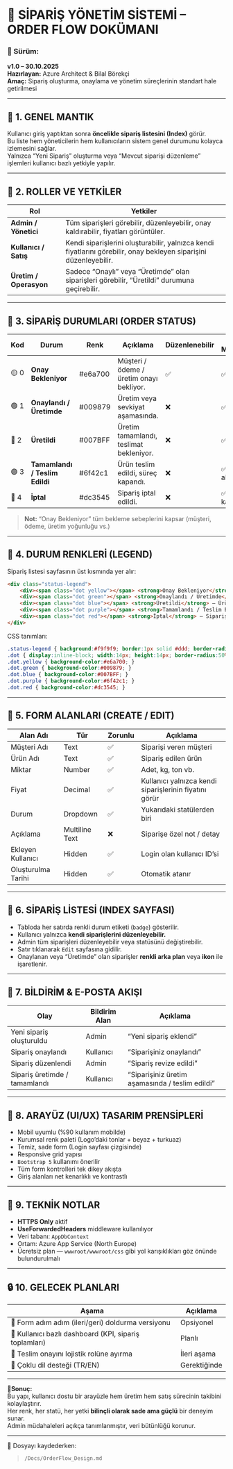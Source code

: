 
# 🧾 SİPARİŞ YÖNETİM SİSTEMİ – ORDER FLOW DOKÜMANI

### 📅 Sürüm:
**v1.0 – 30.10.2025**  
**Hazırlayan:** Azure Architect & Bilal Börekçi  
**Amaç:** Sipariş oluşturma, onaylama ve yönetim süreçlerinin standart hale getirilmesi  

---

## 🧩 1. GENEL MANTIK

Kullanıcı giriş yaptıktan sonra **öncelikle sipariş listesini (Index)** görür.  
Bu liste hem yöneticilerin hem kullanıcıların sistem genel durumunu kolayca izlemesini sağlar.  
Yalnızca “Yeni Sipariş” oluşturma veya “Mevcut siparişi düzenleme” işlemleri kullanıcı bazlı yetkiyle yapılır.

---

## 👤 2. ROLLER VE YETKİLER

| Rol | Yetkiler |
|------|-----------|
| **Admin / Yönetici** | Tüm siparişleri görebilir, düzenleyebilir, onay kaldırabilir, fiyatları görüntüler. |
| **Kullanıcı / Satış** | Kendi siparişlerini oluşturabilir, yalnızca kendi fiyatlarını görebilir, onay bekleyen siparişini düzenleyebilir. |
| **Üretim / Operasyon** | Sadece “Onaylı” veya “Üretimde” olan siparişleri görebilir, “Üretildi” durumuna geçirebilir. |

---

## 🧾 3. SİPARİŞ DURUMLARI (ORDER STATUS)

| Kod | Durum | Renk | Açıklama | Düzenlenebilir | Admin Müdahalesi |
|------|--------|--------|-----------|------------------|--------------------|
| 🟡 0 | **Onay Bekleniyor** | #e6a700 | Müşteri / ödeme / üretim onayı bekliyor. | ✅ | ✅ |
| 🟢 1 | **Onaylandı / Üretimde** | #009879 | Üretim veya sevkiyat aşamasında. | ❌ | ✅ |
| 🔵 2 | **Üretildi** | #007BFF | Üretim tamamlandı, teslimat bekleniyor. | ❌ | ✅ |
| 🟣 3 | **Tamamlandı / Teslim Edildi** | #6f42c1 | Ürün teslim edildi, süreç kapandı. | ❌ | ✅ Geri alabilir |
| 🔴 4 | **İptal** | #dc3545 | Sipariş iptal edildi. | ❌ | ✅ Onay kaldırabilir |

> **Not:** “Onay Bekleniyor” tüm bekleme sebeplerini kapsar (müşteri, ödeme, üretim yoğunluğu vs.)

---

## 🎨 4. DURUM RENKLERİ (LEGEND)

Sipariş listesi sayfasının üst kısmında yer alır:

```html
<div class="status-legend">
    <div><span class="dot yellow"></span> <strong>Onay Bekleniyor</strong> – Beklemede</div>
    <div><span class="dot green"></span> <strong>Onaylandı / Üretimde</strong> – Üretim veya sevkiyat aşamasında</div>
    <div><span class="dot blue"></span> <strong>Üretildi</strong> – Ürün üretimi tamamlandı</div>
    <div><span class="dot purple"></span> <strong>Tamamlandı / Teslim Edildi</strong> – Ürün müşteriye teslim edildi</div>
    <div><span class="dot red"></span> <strong>İptal</strong> – Sipariş iptal edildi</div>
</div>
```

CSS tanımları:
```css
.status-legend { background:#f9f9f9; border:1px solid #ddd; border-radius:6px; padding:10px 15px; margin-bottom:20px; font-size:14px; }
.dot { display:inline-block; width:14px; height:14px; border-radius:50%; margin-right:8px; vertical-align:middle; }
.dot.yellow { background-color:#e6a700; }
.dot.green { background-color:#009879; }
.dot.blue { background-color:#007BFF; }
.dot.purple { background-color:#6f42c1; }
.dot.red { background-color:#dc3545; }
```

---

## 🧱 5. FORM ALANLARI (CREATE / EDIT)

| Alan Adı | Tür | Zorunlu | Açıklama |
|------------|------|-----------|-------------|
| Müşteri Adı | Text | ✅ | Siparişi veren müşteri |
| Ürün Adı | Text | ✅ | Sipariş edilen ürün |
| Miktar | Number | ✅ | Adet, kg, ton vb. |
| Fiyat | Decimal | ✅ | Kullanıcı yalnızca kendi siparişlerinin fiyatını görür |
| Durum | Dropdown | ✅ | Yukarıdaki statülerden biri |
| Açıklama | Multiline Text | ❌ | Siparişe özel not / detay |
| Ekleyen Kullanıcı | Hidden | ✅ | Login olan kullanıcı ID’si |
| Oluşturulma Tarihi | Hidden | ✅ | Otomatik atanır |

---

## 🧭 6. SİPARİŞ LİSTESİ (INDEX SAYFASI)

- Tabloda her satırda renkli durum etiketi (`badge`) gösterilir.  
- Kullanıcı yalnızca **kendi siparişlerini düzenleyebilir.**
- Admin tüm siparişleri düzenleyebilir veya statüsünü değiştirebilir.
- Satır tıklanarak `Edit` sayfasına gidilir.
- Onaylanan veya “Üretimde” olan siparişler **renkli arka plan** veya **ikon** ile işaretlenir.

---

## 🔔 7. BİLDİRİM & E-POSTA AKIŞI

| Olay | Bildirim Alan | Açıklama |
|------|----------------|----------|
| Yeni sipariş oluşturuldu | Admin | “Yeni sipariş eklendi” |
| Sipariş onaylandı | Kullanıcı | “Siparişiniz onaylandı” |
| Sipariş düzenlendi | Admin | “Sipariş revize edildi” |
| Sipariş üretimde / tamamlandı | Kullanıcı | “Siparişiniz üretim aşamasında / teslim edildi” |

---

## 🧭 8. ARAYÜZ (UI/UX) TASARIM PRENSİPLERİ

- Mobil uyumlu (%90 kullanım mobilde)
- Kurumsal renk paleti (Logo’daki tonlar + beyaz + turkuaz)
- Temiz, sade form (Login sayfası çizgisinde)
- Responsive grid yapısı
- `Bootstrap 5` kullanımı önerilir
- Tüm form kontrolleri tek dikey akışta
- Giriş alanları net kenarlıklı ve kontrastlı

---

## 🧱 9. TEKNİK NOTLAR

- **HTTPS Only** aktif
- **UseForwardedHeaders** middleware kullanılıyor
- Veri tabanı: `AppDbContext`
- Ortam: Azure App Service (North Europe)
- Ücretsiz plan — `wwwroot/wwwroot/css` gibi yol karışıklıkları göz önünde bulundurulmalı

---

## 🔒 10. GELECEK PLANLARI

| Aşama | Açıklama |
|--------|------------|
| 🔸 Form adım adım (ileri/geri) doldurma versiyonu | Opsiyonel |
| 🔸 Kullanıcı bazlı dashboard (KPI, sipariş toplamları) | Planlı |
| 🔸 Teslim onayını lojistik rolüne ayırma | İleri aşama |
| 🔸 Çoklu dil desteği (TR/EN) | Gerektiğinde |

---

📍**Sonuç:**  
Bu yapı, kullanıcı dostu bir arayüzle hem üretim hem satış sürecinin takibini kolaylaştırır.  
Her renk, her statü, her yetki **bilinçli olarak sade ama güçlü** bir deneyim sunar.  
Admin müdahaleleri açıkça tanımlanmıştır, veri bütünlüğü korunur.

---

💾 Dosyayı kaydederken:
> `/Docs/OrderFlow_Design.md`
